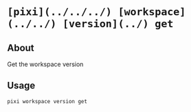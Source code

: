 # `[pixi](../../../) [workspace](../../) [version](../) get`

## About

Get the workspace version

## Usage

```text
pixi workspace version get

```
